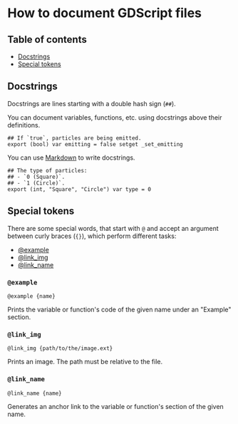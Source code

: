 # How to document GDScript files

## Table of contents

- [Docstrings](#docstrings)
- [Special tokens](#special-tokens)

## Docstrings

Docstrings are lines starting with a double hash sign (`##`).

You can document variables, functions, etc. using docstrings above their definitions.

```gdscript
## If `true`, particles are being emitted.
export (bool) var emitting = false setget _set_emitting
```

You can use [Markdown](https://daringfireball.net/projects/markdown/syntax) to write docstrings.

```gdscript
## The type of particles:
## - `0 (Square)`.
## - `1 (Circle)`.
export (int, "Square", "Circle") var type = 0
```

## Special tokens

There are some special words, that start with `@` and accept an argument between curly braces (`{}`), which perform different tasks:

- [@example](#example)
- [@link_img](#link_img)
- [@link_name](#link_name)

### `@example`

```
@example {name}
```

Prints the variable or function's code of the given name under an "Example" section.

### `@link_img`

```
@link_img {path/to/the/image.ext}
```

Prints an image. The path must be relative to the file.

### `@link_name`

```
@link_name {name}
```

Generates an anchor link to the variable or function's section of the given name.

